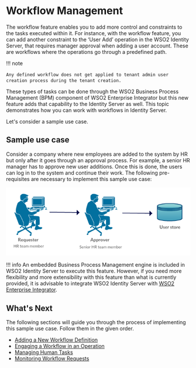 # Workflow Management

The workflow feature enables you to add more control and constraints to the tasks executed within it. For instance, with the workflow feature, you can add another constraint to the ‘User Add’ operation in the WSO2 Identity Server, that requires manager approval when adding a user account. These are workflows where the operations go through a predefined path.

!!! note
    
    Any defined workflow does not get applied to tenant admin user creation process during the tenant creation.
    

These types of tasks can be done through the WSO2 Business Process Management (BPM) component of WSO2 Enterprise Integrator but this new feature adds that capability to the Identity Server as well. This topic demonstrates how you can work with workflows in Identity Server.

Let's consider a sample use case.

## Sample use case

Consider a company where new employees are added to the system by HR but only after it goes through an approval process. For example, a senior HR manager has to approve new user additions. Once this is done, the users can log in to the system and continue their work. The following pre-requisites are necessary to implement this sample use case:

![sample-for-workflow](../assets/img/using-wso2-identity-server/sample-for-workflow.png) 

!!! info 
    An embedded Business Process Management engine is included in WSO2 Identity Server to execute this feature. However, if you need more flexibility and more extensibility with this feature than what is
    currently provided, it is advisable to integrate WSO2 Identity Server with [WSO2 Enterprise Integrator](https://ei.docs.wso2.com/en/latest/).

## What's Next

The following sections will guide you through the process of implementing this sample use case. Follow them in the given order.

-   [Adding a New Workflow Definition](../../learn/adding-a-new-workflow-definition/)
-   [Engaging a Workflow in an Operation](../../learn/engaging-a-workflow-in-an-operation/)
-   [Managing Human Tasks](../../learn/managing-human-tasks/)
-   [Monitoring Workflow Requests](../../learn/monitoring-workflow-requests/)  
